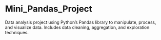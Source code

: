 # Mini_Pandas_Project
Data analysis project using Python’s Pandas library to manipulate, process, and visualize data. Includes data cleaning, aggregation, and exploration techniques.
